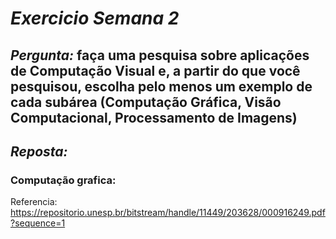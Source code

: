 # *Exercicio Semana 2*

## *Pergunta:*   faça uma pesquisa sobre aplicações de Computação Visual e, a partir do que você pesquisou, escolha pelo menos um exemplo de cada subárea (Computação Gráfica, Visão Computacional, Processamento de Imagens)

## *Reposta:*    

### Computação grafica: 

Referencia: https://repositorio.unesp.br/bitstream/handle/11449/203628/000916249.pdf?sequence=1

